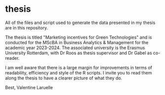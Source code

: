 # thesis
All of the files and script used to generate the data presented in my thesis are in this repository. 

The thesis is titled "Marketing incentives for Green Technologies" and is conducted for the MScBA in Business Analytics & Management for the academic year 2023-2024. The associated university is the Erasmus University Rotterdam, with Dr Roos as thesis supervisor and Dr Gabel as co-reader. 

I am well aware that there is a large margin for improvements in terms of readability, efficiency and style of the R scripts. I invite you to read them along the thesis to have a clearer picture of what they do. 

Best,
Valentine Laruelle
